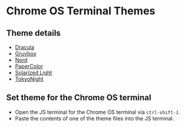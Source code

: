 # Chrome OS Terminal Themes

## Theme details

- [Dracula](https://github.com/dracula/dracula-theme)
- [Gruvbox](https://github.com/gruvbox-community)
- [Nord](https://www.nordtheme.com/)
- [PaperColor](https://github.com/NLKNguyen/papercolor-theme)
- [Solarized Light](https://github.com/lifepillar/vim-solarized8)
- [TokyoNight](https://github.com/ghifarit53/tokyonight-vim)

## Set theme for the Chrome OS terminal

- Open the JS terminal for the Chrome OS terminal via `ctrl-shift-J`.
- Paste the contents of one of the theme files into the JS terminal.
